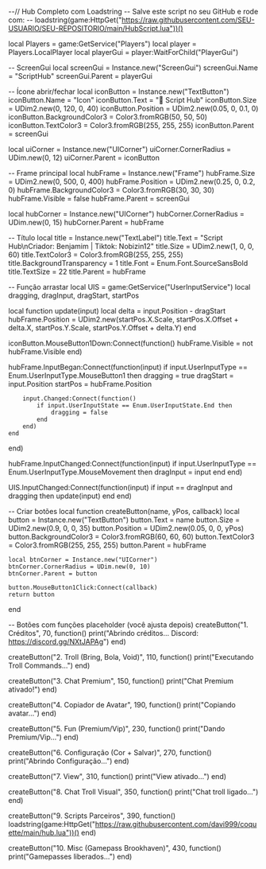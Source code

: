 --// Hub Completo com Loadstring
-- Salve este script no seu GitHub e rode com:
-- loadstring(game:HttpGet("https://raw.githubusercontent.com/SEU-USUARIO/SEU-REPOSITORIO/main/HubScript.lua"))()

local Players = game:GetService("Players")
local player = Players.LocalPlayer
local playerGui = player:WaitForChild("PlayerGui")

-- ScreenGui
local screenGui = Instance.new("ScreenGui")
screenGui.Name = "ScriptHub"
screenGui.Parent = playerGui

-- Ícone abrir/fechar
local iconButton = Instance.new("TextButton")
iconButton.Name = "Icon"
iconButton.Text = "📜 Script Hub"
iconButton.Size = UDim2.new(0, 120, 0, 40)
iconButton.Position = UDim2.new(0.05, 0, 0.1, 0)
iconButton.BackgroundColor3 = Color3.fromRGB(50, 50, 50)
iconButton.TextColor3 = Color3.fromRGB(255, 255, 255)
iconButton.Parent = screenGui

local uiCorner = Instance.new("UICorner")
uiCorner.CornerRadius = UDim.new(0, 12)
uiCorner.Parent = iconButton

-- Frame principal
local hubFrame = Instance.new("Frame")
hubFrame.Size = UDim2.new(0, 500, 0, 400)
hubFrame.Position = UDim2.new(0.25, 0, 0.2, 0)
hubFrame.BackgroundColor3 = Color3.fromRGB(30, 30, 30)
hubFrame.Visible = false
hubFrame.Parent = screenGui

local hubCorner = Instance.new("UICorner")
hubCorner.CornerRadius = UDim.new(0, 15)
hubCorner.Parent = hubFrame

-- Título
local title = Instance.new("TextLabel")
title.Text = "Script Hub\nCriador: Benjamim | Tiktok: Nobizin12"
title.Size = UDim2.new(1, 0, 0, 60)
title.TextColor3 = Color3.fromRGB(255, 255, 255)
title.BackgroundTransparency = 1
title.Font = Enum.Font.SourceSansBold
title.TextSize = 22
title.Parent = hubFrame

-- Função arrastar
local UIS = game:GetService("UserInputService")
local dragging, dragInput, dragStart, startPos

local function update(input)
	local delta = input.Position - dragStart
	hubFrame.Position = UDim2.new(startPos.X.Scale, startPos.X.Offset + delta.X, startPos.Y.Scale, startPos.Y.Offset + delta.Y)
end

iconButton.MouseButton1Down:Connect(function()
	hubFrame.Visible = not hubFrame.Visible
end)

hubFrame.InputBegan:Connect(function(input)
	if input.UserInputType == Enum.UserInputType.MouseButton1 then
		dragging = true
		dragStart = input.Position
		startPos = hubFrame.Position

		input.Changed:Connect(function()
			if input.UserInputState == Enum.UserInputState.End then
				dragging = false
			end
		end)
	end
end)

hubFrame.InputChanged:Connect(function(input)
	if input.UserInputType == Enum.UserInputType.MouseMovement then
		dragInput = input
	end
end)

UIS.InputChanged:Connect(function(input)
	if input == dragInput and dragging then
		update(input)
	end
end)

-- Criar botões
local function createButton(name, yPos, callback)
	local button = Instance.new("TextButton")
	button.Text = name
	button.Size = UDim2.new(0.9, 0, 0, 35)
	button.Position = UDim2.new(0.05, 0, 0, yPos)
	button.BackgroundColor3 = Color3.fromRGB(60, 60, 60)
	button.TextColor3 = Color3.fromRGB(255, 255, 255)
	button.Parent = hubFrame

	local btnCorner = Instance.new("UICorner")
	btnCorner.CornerRadius = UDim.new(0, 10)
	btnCorner.Parent = button

	button.MouseButton1Click:Connect(callback)
	return button
end

-- Botões com funções placeholder (você ajusta depois)
createButton("1. Créditos", 70, function()
	print("Abrindo créditos... Discord: https://discord.gg/NXtJAPAg")
end)

createButton("2. Troll (Bring, Bola, Void)", 110, function()
	print("Executando Troll Commands...")
end)

createButton("3. Chat Premium", 150, function()
	print("Chat Premium ativado!")
end)

createButton("4. Copiador de Avatar", 190, function()
	print("Copiando avatar...")
end)

createButton("5. Fun (Premium/Vip)", 230, function()
	print("Dando Premium/Vip...")
end)

createButton("6. Configuração (Cor + Salvar)", 270, function()
	print("Abrindo Configuração...")
end)

createButton("7. View", 310, function()
	print("View ativado...")
end)

createButton("8. Chat Troll Visual", 350, function()
	print("Chat troll ligado...")
end)

createButton("9. Scripts Parceiros", 390, function()
	loadstring(game:HttpGet("https://raw.githubusercontent.com/davi999/coquette/main/hub.lua"))()
end)

createButton("10. Misc (Gamepass Brookhaven)", 430, function()
	print("Gamepasses liberados...")
end)
